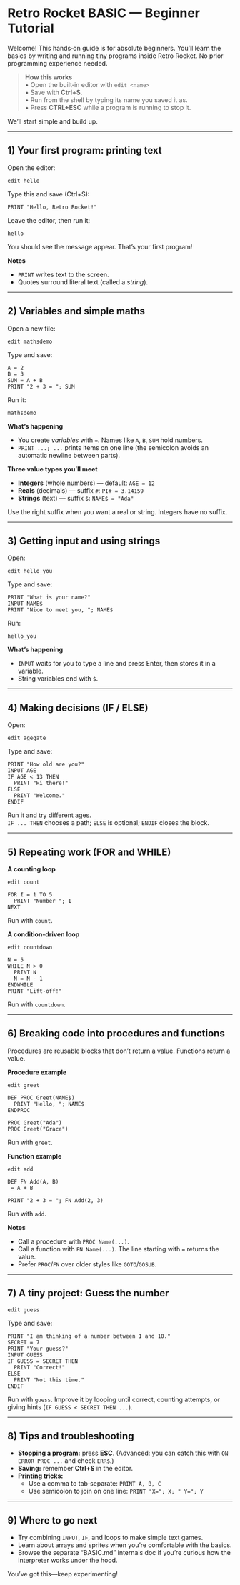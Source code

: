 # Retro Rocket BASIC — Beginner Tutorial

Welcome! This hands‑on guide is for absolute beginners. You’ll learn the basics by writing and running tiny programs inside Retro Rocket. No prior programming experience needed.

> **How this works**\
> • Open the built‑in editor with `edit <name>`\
> • Save with **Ctrl+S**.\
> • Run from the shell by typing its name you saved it as.\
> • Press **CTRL+ESC** while a program is running to stop it.

We’ll start simple and build up.

---

## 1) Your first program: printing text

Open the editor:

```
edit hello
```

Type this and save (Ctrl+S):

```
PRINT "Hello, Retro Rocket!"
```

Leave the editor, then run it:

```
hello
```

You should see the message appear. That’s your first program!

**Notes**

- `PRINT` writes text to the screen.
- Quotes surround literal text (called a *string*).

---

## 2) Variables and simple maths

Open a new file:

```
edit mathsdemo
```

Type and save:

```
A = 2
B = 3
SUM = A + B
PRINT "2 + 3 = "; SUM
```

Run it:

```
mathsdemo
```

**What’s happening**

- You create *variables* with `=`. Names like `A`, `B`, `SUM` hold numbers.
- `PRINT ...; ...` prints items on one line (the semicolon avoids an automatic newline between parts).

**Three value types you’ll meet**

- **Integers** (whole numbers) — default: `AGE = 12`
- **Reals** (decimals) — suffix `#`: `PI# = 3.14159`
- **Strings** (text) — suffix `$`: `NAME$ = "Ada"`

Use the right suffix when you want a real or string. Integers have no suffix.

---

## 3) Getting input and using strings

Open:

```
edit hello_you
```

Type and save:

```
PRINT "What is your name?"
INPUT NAME$
PRINT "Nice to meet you, "; NAME$
```

Run:

```
hello_you
```

**What’s happening**

- `INPUT` waits for you to type a line and press Enter, then stores it in a variable.
- String variables end with `$`.

---

## 4) Making decisions (IF / ELSE)

Open:

```
edit agegate
```

Type and save:

```
PRINT "How old are you?"
INPUT AGE
IF AGE < 13 THEN
  PRINT "Hi there!"
ELSE
  PRINT "Welcome."
ENDIF
```

Run it and try different ages.\
`IF ... THEN` chooses a path; `ELSE` is optional; `ENDIF` closes the block.

---

## 5) Repeating work (FOR and WHILE)

**A counting loop**

```
edit count
```

```
FOR I = 1 TO 5
  PRINT "Number "; I
NEXT
```

Run with `count`.

**A condition‑driven loop**

```
edit countdown
```

```
N = 5
WHILE N > 0
  PRINT N
  N = N - 1
ENDWHILE
PRINT "Lift‑off!"
```

Run with `countdown`.

---

## 6) Breaking code into procedures and functions

Procedures are reusable blocks that don’t return a value. Functions return a value.

**Procedure example**

```
edit greet
```

```
DEF PROC Greet(NAME$)
  PRINT "Hello, "; NAME$
ENDPROC

PROC Greet("Ada")
PROC Greet("Grace")
```

Run with `greet`.

**Function example**

```
edit add
```

```
DEF FN Add(A, B)
 = A + B

PRINT "2 + 3 = "; FN Add(2, 3)
```

Run with `add`.

**Notes**

- Call a procedure with `PROC Name(...)`.
- Call a function with `FN Name(...)`. The line starting with `=` returns the value.
- Prefer `PROC`/`FN` over older styles like `GOTO`/`GOSUB`.

---

## 7) A tiny project: Guess the number

```
edit guess
```

Type and save:

```
PRINT "I am thinking of a number between 1 and 10."
SECRET = 7
PRINT "Your guess?"
INPUT GUESS
IF GUESS = SECRET THEN
  PRINT "Correct!"
ELSE
  PRINT "Not this time."
ENDIF
```

Run with `guess`. Improve it by looping until correct, counting attempts, or giving hints (`IF GUESS < SECRET THEN ...`).

---

## 8) Tips and troubleshooting

- **Stopping a program:** press **ESC**. (Advanced: you can catch this with `ON ERROR PROC ...` and check `ERR$`.)
- **Saving:** remember **Ctrl+S** in the editor.
- **Printing tricks:**
  - Use a comma to tab‑separate: `PRINT A, B, C`
  - Use semicolon to join on one line: `PRINT "X="; X; " Y="; Y`

---

## 9) Where to go next

- Try combining `INPUT`, `IF`, and loops to make simple text games.
- Learn about arrays and sprites when you’re comfortable with the basics.
- Browse the separate “BASIC.md” internals doc if you’re curious how the interpreter works under the hood.

You’ve got this—keep experimenting!

